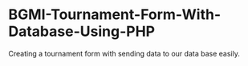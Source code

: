 # BGMI-Tournament-Form-With-Database-Using-PHP
Creating a tournament form with sending data to our data base easily. 
